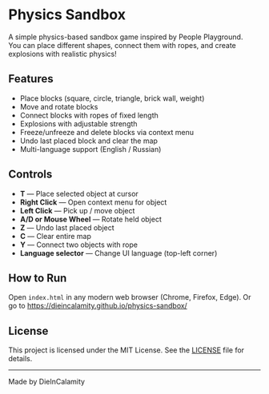 # Physics Sandbox

A simple physics-based sandbox game inspired by People Playground.  
You can place different shapes, connect them with ropes, and create explosions with realistic physics!

## Features

- Place blocks (square, circle, triangle, brick wall, weight)
- Move and rotate blocks
- Connect blocks with ropes of fixed length
- Explosions with adjustable strength
- Freeze/unfreeze and delete blocks via context menu
- Undo last placed block and clear the map
- Multi-language support (English / Russian)

## Controls

- **T** — Place selected object at cursor  
- **Right Click** — Open context menu for object  
- **Left Click** — Pick up / move object  
- **A/D or Mouse Wheel** — Rotate held object  
- **Z** — Undo last placed object  
- **C** — Clear entire map  
- **Y** — Connect two objects with rope  
- **Language selector** — Change UI language (top-left corner)  

## How to Run

Open `index.html` in any modern web browser (Chrome, Firefox, Edge). Or go to https://dieincalamity.github.io/physics-sandbox/

## License

This project is licensed under the MIT License. See the [LICENSE](LICENSE) file for details.

---

Made by DieInCalamity
